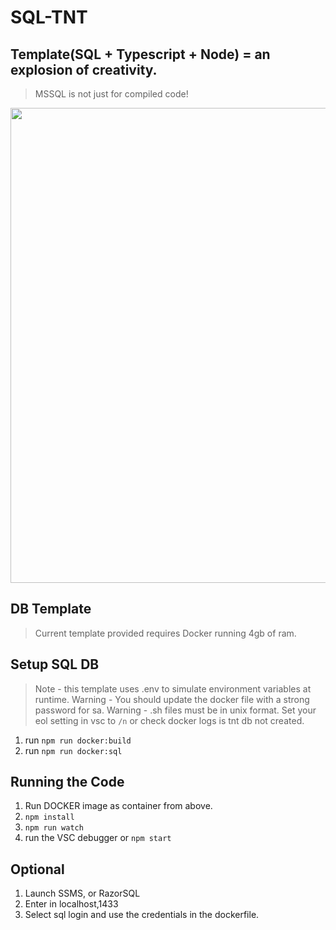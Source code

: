 # SQL-TNT 
## Template(SQL + Typescript + Node) = an explosion of creativity.
> MSSQL is not just for compiled code!

<image src="https://user-images.githubusercontent.com/15804484/29634837-235c2878-8819-11e7-8304-166f4c27d7fd.png" height="760" width="520">

## DB Template
> Current template provided requires Docker running 4gb of ram.

## Setup SQL DB
> Note - this template uses .env to simulate environment variables at runtime. 
> Warning - You should update the docker file with a strong password for sa. 
> Warning - .sh files must be in unix format. Set your eol setting in vsc to `/n` or check docker logs is tnt db not created. 
1. run `npm run docker:build`
1. run `npm run docker:sql`

## Running the Code
1. Run DOCKER image as container from above.
1. `npm install`
1. `npm run watch`
1. run the VSC debugger or `npm start`

## Optional
1. Launch SSMS, or RazorSQL
1. Enter in localhost,1433
1. Select sql login and use the credentials in the dockerfile.







